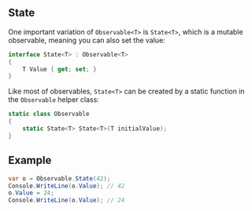 ## State

One important variation of `Observable<T>` is `State<T>`, which is a mutable observable, meaning you can also set the value:

```cs
interface State<T> : Observable<T>
{
	T Value { get; set; }
}
```

Like most of observables, `State<T>` can be created by a static function in the `Observable` helper class:

```cs
static class Observable
{
	static State<T> State<T>(T initialValue);
}
```

## Example

```cs
var o = Observable.State(42);
Console.WriteLine(o.Value); // 42
o.Value = 24;
Console.WriteLine(o.Value); // 24
```
